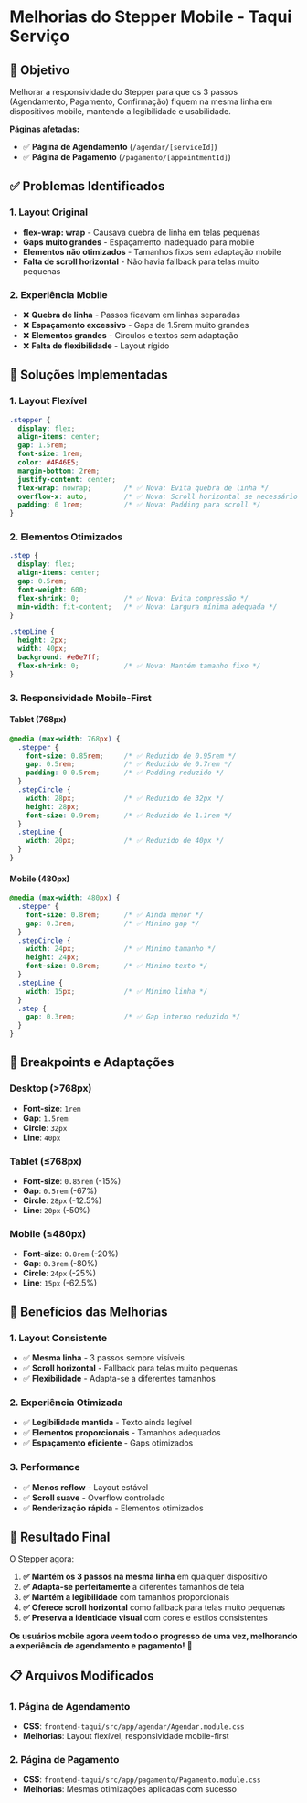 # Melhorias do Stepper Mobile - Taqui Serviço

## 🎯 **Objetivo**

Melhorar a responsividade do Stepper para que os 3 passos (Agendamento, Pagamento, Confirmação) fiquem na mesma linha em dispositivos mobile, mantendo a legibilidade e usabilidade.

**Páginas afetadas:**
- ✅ **Página de Agendamento** (`/agendar/[serviceId]`)
- ✅ **Página de Pagamento** (`/pagamento/[appointmentId]`)

## ✅ **Problemas Identificados**

### **1. Layout Original**
- **flex-wrap: wrap** - Causava quebra de linha em telas pequenas
- **Gaps muito grandes** - Espaçamento inadequado para mobile
- **Elementos não otimizados** - Tamanhos fixos sem adaptação mobile
- **Falta de scroll horizontal** - Não havia fallback para telas muito pequenas

### **2. Experiência Mobile**
- ❌ **Quebra de linha** - Passos ficavam em linhas separadas
- ❌ **Espaçamento excessivo** - Gaps de 1.5rem muito grandes
- ❌ **Elementos grandes** - Círculos e textos sem adaptação
- ❌ **Falta de flexibilidade** - Layout rígido

## 🎨 **Soluções Implementadas**

### **1. Layout Flexível**
```css
.stepper {
  display: flex;
  align-items: center;
  gap: 1.5rem;
  font-size: 1rem;
  color: #4F46E5;
  margin-bottom: 2rem;
  justify-content: center;
  flex-wrap: nowrap;        /* ✅ Nova: Evita quebra de linha */
  overflow-x: auto;         /* ✅ Nova: Scroll horizontal se necessário */
  padding: 0 1rem;          /* ✅ Nova: Padding para scroll */
}
```

### **2. Elementos Otimizados**
```css
.step {
  display: flex;
  align-items: center;
  gap: 0.5rem;
  font-weight: 600;
  flex-shrink: 0;           /* ✅ Nova: Evita compressão */
  min-width: fit-content;   /* ✅ Nova: Largura mínima adequada */
}

.stepLine {
  height: 2px;
  width: 40px;
  background: #e0e7ff;
  flex-shrink: 0;           /* ✅ Nova: Mantém tamanho fixo */
}
```

### **3. Responsividade Mobile-First**

#### **Tablet (768px)**
```css
@media (max-width: 768px) {
  .stepper {
    font-size: 0.85rem;     /* ✅ Reduzido de 0.95rem */
    gap: 0.5rem;            /* ✅ Reduzido de 0.7rem */
    padding: 0 0.5rem;      /* ✅ Padding reduzido */
  }
  .stepCircle {
    width: 28px;            /* ✅ Reduzido de 32px */
    height: 28px;
    font-size: 0.9rem;      /* ✅ Reduzido de 1.1rem */
  }
  .stepLine {
    width: 20px;            /* ✅ Reduzido de 40px */
  }
}
```

#### **Mobile (480px)**
```css
@media (max-width: 480px) {
  .stepper {
    font-size: 0.8rem;      /* ✅ Ainda menor */
    gap: 0.3rem;            /* ✅ Mínimo gap */
  }
  .stepCircle {
    width: 24px;            /* ✅ Mínimo tamanho */
    height: 24px;
    font-size: 0.8rem;      /* ✅ Mínimo texto */
  }
  .stepLine {
    width: 15px;            /* ✅ Mínimo linha */
  }
  .step {
    gap: 0.3rem;            /* ✅ Gap interno reduzido */
  }
}
```

## 📱 **Breakpoints e Adaptações**

### **Desktop (>768px)**
- **Font-size**: `1rem`
- **Gap**: `1.5rem`
- **Circle**: `32px`
- **Line**: `40px`

### **Tablet (≤768px)**
- **Font-size**: `0.85rem` (-15%)
- **Gap**: `0.5rem` (-67%)
- **Circle**: `28px` (-12.5%)
- **Line**: `20px` (-50%)

### **Mobile (≤480px)**
- **Font-size**: `0.8rem` (-20%)
- **Gap**: `0.3rem` (-80%)
- **Circle**: `24px` (-25%)
- **Line**: `15px` (-62.5%)

## 🎯 **Benefícios das Melhorias**

### **1. Layout Consistente**
- ✅ **Mesma linha** - 3 passos sempre visíveis
- ✅ **Scroll horizontal** - Fallback para telas muito pequenas
- ✅ **Flexibilidade** - Adapta-se a diferentes tamanhos

### **2. Experiência Otimizada**
- ✅ **Legibilidade mantida** - Texto ainda legível
- ✅ **Elementos proporcionais** - Tamanhos adequados
- ✅ **Espaçamento eficiente** - Gaps otimizados

### **3. Performance**
- ✅ **Menos reflow** - Layout estável
- ✅ **Scroll suave** - Overflow controlado
- ✅ **Renderização rápida** - Elementos otimizados

## 🚀 **Resultado Final**

O Stepper agora:

1. **✅ Mantém os 3 passos na mesma linha** em qualquer dispositivo
2. **✅ Adapta-se perfeitamente** a diferentes tamanhos de tela
3. **✅ Mantém a legibilidade** com tamanhos proporcionais
4. **✅ Oferece scroll horizontal** como fallback para telas muito pequenas
5. **✅ Preserva a identidade visual** com cores e estilos consistentes

**Os usuários mobile agora veem todo o progresso de uma vez, melhorando a experiência de agendamento e pagamento!** 🎉

## 📋 **Arquivos Modificados**

### **1. Página de Agendamento**
- **CSS**: `frontend-taqui/src/app/agendar/Agendar.module.css`
- **Melhorias**: Layout flexível, responsividade mobile-first

### **2. Página de Pagamento**
- **CSS**: `frontend-taqui/src/app/pagamento/Pagamento.module.css`
- **Melhorias**: Mesmas otimizações aplicadas com sucesso 